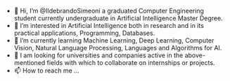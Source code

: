 - 👋 Hi, I’m @IldebrandoSimeoni a graduated Computer Engineering student currently undergraduate in Artificial Intelligence Master Degree.
- 👀 I’m interested in Artificial Intelligence both in research and in its practical applications, Programming, Databases.
- 🌱 I’m currently learning Machine Learning, Deep Learning, Computer Vision, Natural Language Processing, Languages and Algorithms for AI.
- 💞️ I am looking for universities and companies active in the above-mentioned fields with which to collaborate on internships or projects.
- 📫 How to reach me ...

<!---
IldebrandoSimeoni/IldebrandoSimeoni is a ✨ special ✨ repository because its `README.md` (this file) appears on your GitHub profile.
You can click the Preview link to take a look at your changes.
--->
